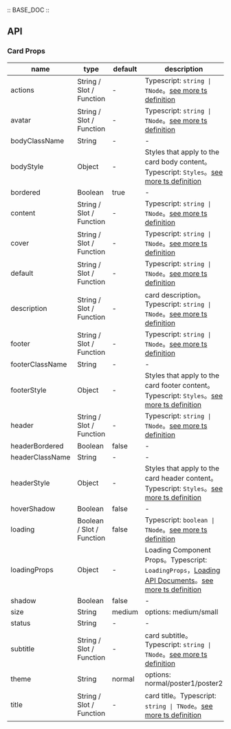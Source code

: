 :: BASE_DOC ::

## API

### Card Props

name | type | default | description | required
-- | -- | -- | -- | --
actions | String / Slot / Function | - | Typescript: `string \| TNode`。[see more ts definition](https://github.com/Tencent/tdesign-vue/blob/develop/src/common.ts) | N
avatar | String / Slot / Function | - | Typescript: `string \| TNode`。[see more ts definition](https://github.com/Tencent/tdesign-vue/blob/develop/src/common.ts) | N
bodyClassName | String | - | \- | N
bodyStyle | Object | - | Styles that apply to the card body content。Typescript: `Styles`。[see more ts definition](https://github.com/Tencent/tdesign-vue/blob/develop/src/common.ts) | N
bordered | Boolean | true | \- | N
content | String / Slot / Function | - | Typescript: `string \| TNode`。[see more ts definition](https://github.com/Tencent/tdesign-vue/blob/develop/src/common.ts) | N
cover | String / Slot / Function | - | Typescript: `string \| TNode`。[see more ts definition](https://github.com/Tencent/tdesign-vue/blob/develop/src/common.ts) | N
default | String / Slot / Function | - | Typescript: `string \| TNode`。[see more ts definition](https://github.com/Tencent/tdesign-vue/blob/develop/src/common.ts) | N
description | String / Slot / Function | - | card description。Typescript: `string \| TNode`。[see more ts definition](https://github.com/Tencent/tdesign-vue/blob/develop/src/common.ts) | N
footer | String / Slot / Function | - | Typescript: `string \| TNode`。[see more ts definition](https://github.com/Tencent/tdesign-vue/blob/develop/src/common.ts) | N
footerClassName | String | - | \- | N
footerStyle | Object | - | Styles that apply to the card footer content。Typescript: `Styles`。[see more ts definition](https://github.com/Tencent/tdesign-vue/blob/develop/src/common.ts) | N
header | String / Slot / Function | - | Typescript: `string \| TNode`。[see more ts definition](https://github.com/Tencent/tdesign-vue/blob/develop/src/common.ts) | N
headerBordered | Boolean | false | \- | N
headerClassName | String | - | \- | N
headerStyle | Object | - | Styles that apply to the card header content。Typescript: `Styles`。[see more ts definition](https://github.com/Tencent/tdesign-vue/blob/develop/src/common.ts) | N
hoverShadow | Boolean | false | \- | N
loading | Boolean / Slot / Function | false | Typescript: `boolean \| TNode`。[see more ts definition](https://github.com/Tencent/tdesign-vue/blob/develop/src/common.ts) | N
loadingProps | Object | - | Loading Component Props。Typescript: `LoadingProps`，[Loading API Documents](./loading?tab=api)。[see more ts definition](https://github.com/Tencent/tdesign-vue/tree/develop/src/card/type.ts) | N
shadow | Boolean | false | \- | N
size | String | medium | options: medium/small | N
status | String | - | \- | N
subtitle | String / Slot / Function | - | card subtitle。Typescript: `string \| TNode`。[see more ts definition](https://github.com/Tencent/tdesign-vue/blob/develop/src/common.ts) | N
theme | String | normal | options: normal/poster1/poster2 | N
title | String / Slot / Function | - | card title。Typescript: `string \| TNode`。[see more ts definition](https://github.com/Tencent/tdesign-vue/blob/develop/src/common.ts) | N
